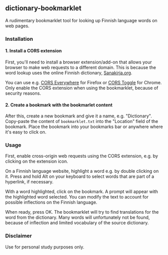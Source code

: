 ## dictionary-bookmarklet

A rudimentary bookmarklet tool for looking up Finnish language words on web pages.

### Installation

#### 1. Install a CORS extension

First, you'll need to install a browser extension/add-on that allows your browser to make web requests to a different domain. This is because the word lookup uses the online Finnish dictionary, [Sanakirja.org](http://www.sanakirja.org).

You can use e.g. [CORS Everywhere](https://addons.mozilla.org/en-US/firefox/addon/cors-everywhere) for Firefox or [CORS Toggle](https://chrome.google.com/webstore/detail/cors-toggle/omcncfnpmcabckcddookmnajignpffnh) for Chrome. Only enable the CORS extension when using the bookmarklet, because of security reasons.

#### 2. Create a bookmark with the bookmarlet content

After this, create a new bookmark and give it a name, e.g. "Dictionary". Copy-paste the content of `bookmarklet.txt` into the "Location" field of the bookmark. Place the bookmark into your bookmarks bar or anywhere where it's easy to click on.

### Usage

First, enable cross-origin web requests using the CORS extension, e.g. by clicking on the extension icon.

On a Finnish language website, highlight a word e.g. by double clicking on it. Press and hold Alt on your keyboard to select words that are part of a hyperlink, if necessary.

With a word highlighted, click on the bookmark. A prompt will appear with the highlighted word selected. You can modify the text to account for possible inflections on the Finnish language.

When ready, press OK. The bookmarklet will try to find translations for the word from the dictionary. Many words will unfortunately not be found, because of inflection and limited vocabulary of the source dictionary.

### Disclaimer

Use for personal study purposes only.

